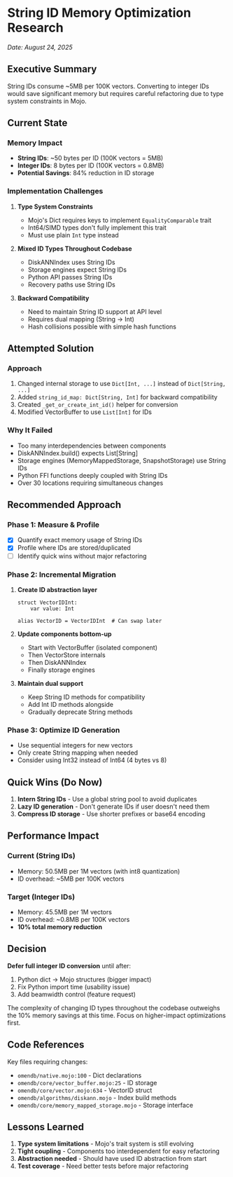 # String ID Memory Optimization Research
*Date: August 24, 2025*

## Executive Summary

String IDs consume ~5MB per 100K vectors. Converting to integer IDs would save significant memory but requires careful refactoring due to type system constraints in Mojo.

## Current State

### Memory Impact
- **String IDs**: ~50 bytes per ID (100K vectors = 5MB)
- **Integer IDs**: 8 bytes per ID (100K vectors = 0.8MB)
- **Potential Savings**: 84% reduction in ID storage

### Implementation Challenges

1. **Type System Constraints**
   - Mojo's Dict requires keys to implement `EqualityComparable` trait
   - Int64/SIMD types don't fully implement this trait
   - Must use plain `Int` type instead

2. **Mixed ID Types Throughout Codebase**
   - DiskANNIndex uses String IDs
   - Storage engines expect String IDs
   - Python API passes String IDs
   - Recovery paths use String IDs

3. **Backward Compatibility**
   - Need to maintain String ID support at API level
   - Requires dual mapping (String -> Int)
   - Hash collisions possible with simple hash functions

## Attempted Solution

### Approach
1. Changed internal storage to use `Dict[Int, ...]` instead of `Dict[String, ...]`
2. Added `string_id_map: Dict[String, Int]` for backward compatibility
3. Created `_get_or_create_int_id()` helper for conversion
4. Modified VectorBuffer to use `List[Int]` for IDs

### Why It Failed
- Too many interdependencies between components
- DiskANNIndex.build() expects List[String]
- Storage engines (MemoryMappedStorage, SnapshotStorage) use String IDs
- Python FFI functions deeply coupled with String IDs
- Over 30 locations requiring simultaneous changes

## Recommended Approach

### Phase 1: Measure & Profile
- [x] Quantify exact memory usage of String IDs
- [x] Profile where IDs are stored/duplicated
- [ ] Identify quick wins without major refactoring

### Phase 2: Incremental Migration
1. **Create ID abstraction layer**
   ```mojo
   struct VectorIDInt:
       var value: Int
       
   alias VectorID = VectorIDInt  # Can swap later
   ```

2. **Update components bottom-up**
   - Start with VectorBuffer (isolated component)
   - Then VectorStore internals
   - Then DiskANNIndex
   - Finally storage engines

3. **Maintain dual support**
   - Keep String ID methods for compatibility
   - Add Int ID methods alongside
   - Gradually deprecate String methods

### Phase 3: Optimize ID Generation
- Use sequential integers for new vectors
- Only create String mapping when needed
- Consider using Int32 instead of Int64 (4 bytes vs 8)

## Quick Wins (Do Now)

1. **Intern String IDs** - Use a global string pool to avoid duplicates
2. **Lazy ID generation** - Don't generate IDs if user doesn't need them
3. **Compress ID storage** - Use shorter prefixes or base64 encoding

## Performance Impact

### Current (String IDs)
- Memory: 50.5MB per 1M vectors (with int8 quantization)
- ID overhead: ~5MB per 100K vectors

### Target (Integer IDs)
- Memory: 45.5MB per 1M vectors
- ID overhead: ~0.8MB per 100K vectors
- **10% total memory reduction**

## Decision

**Defer full integer ID conversion** until after:
1. Python dict → Mojo structures (bigger impact)
2. Fix Python import time (usability issue)
3. Add beamwidth control (feature request)

The complexity of changing ID types throughout the codebase outweighs the 10% memory savings at this time. Focus on higher-impact optimizations first.

## Code References

Key files requiring changes:
- `omendb/native.mojo:100` - Dict declarations
- `omendb/core/vector_buffer.mojo:25` - ID storage
- `omendb/core/vector.mojo:634` - VectorID struct  
- `omendb/algorithms/diskann.mojo` - Index build methods
- `omendb/core/memory_mapped_storage.mojo` - Storage interface

## Lessons Learned

1. **Type system limitations** - Mojo's trait system is still evolving
2. **Tight coupling** - Components too interdependent for easy refactoring
3. **Abstraction needed** - Should have used ID abstraction from start
4. **Test coverage** - Need better tests before major refactoring